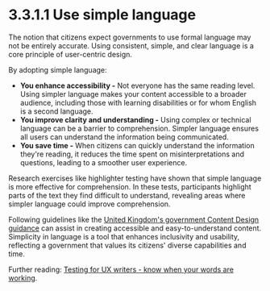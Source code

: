 # 3.3.1.1 Use simple language

The notion that citizens expect governments to use formal language may not be entirely accurate. Using consistent, simple, and clear language is a core principle of user-centric design.

By adopting simple language:

* **You enhance accessibility -** Not everyone has the same reading level. Using simpler language makes your content accessible to a broader audience, including those with learning disabilities or for whom English is a second language.
* **You improve clarity and understanding -** Using complex or technical language can be a barrier to comprehension. Simpler language ensures all users can understand the information being communicated.
* **You save time -** When citizens can quickly understand the information they're reading, it reduces the time spent on misinterpretations and questions, leading to a smoother user experience.

Research exercises like highlighter testing have shown that simple language is more effective for comprehension. In these tests, participants highlight parts of the text they find difficult to understand, revealing areas where simpler language could improve comprehension.

Following guidelines like the [United Kingdom's government Content Design guidance](https://www.gov.uk/guidance/content-design) can assist in creating accessible and easy-to-understand content. Simplicity in language is a tool that enhances inclusivity and usability, reflecting a government that values its citizens' diverse capabilities and time.

Further reading: [Testing for UX writers - know when your words are working](https://uxdesign.cc/testing-for-ux-writers-78158531179f).
